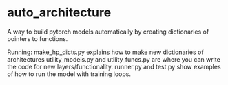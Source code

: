 # auto_architecture

A way to build pytorch models automatically by creating dictionaries of pointers to functions.

Running:
make_hp_dicts.py explains how to make new dictionaries of architectures
utility_models.py and utility_funcs.py are where you can write the code for new layers/functionality.
runner.py and test.py show examples of how to run the model with training loops.
